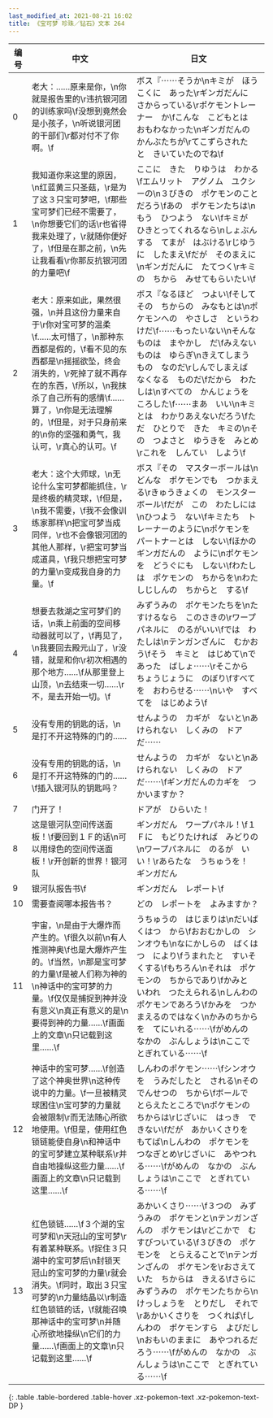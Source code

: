 ```yaml
---
last_modified_at: 2021-08-21 16:02
title: 《宝可梦 珍珠／钻石》文本 264
---
```

| 编号 | 中文 | 日文 |
| ---- | ---- | ---- |
| 0 | 老大：……原来是你，\n你就是报告里的\r违抗银河团的训练家吗\f没想到竟然会是小孩子，\n听说银河团的干部们\r都对付不了你啊。\f | ボス『⋯⋯そうか\nキミが　ほうこくに　あった\rギンガだんに　さからっている\rポケモントレーナー　か\fこんな　こどもとは　おもわなかった\nギンガだんの　かんぶたちが\rてこずらされた　と　きいていたのでね\f |
| 1 | 我知道你来这里的原因，\n红蓝黄三只圣菇，\r是为了这３只宝可梦吧，\f那些宝可梦们已经不需要了，\n你想要它们的话\r也省得我来处理了，\r就随你便好了，\f但是在那之前，\n先让我看看\r你那反抗银河团的力量吧\f | ここに　きた　りゆうは　わかる\fエムリット　アグノム　ユクシーの\n３びきの　ポケモンのこと　だろう\fあの　ポケモンたちは\nもう　ひつよう　ない\fキミが　ひきとってくれるなら\nしょぶんする　てまが　はぶける\rじゆうに　したまえ\fだが　そのまえに\nギンガだんに　たてつく\rキミの　ちから　みせてもらいたい\f |
| 2 | 老大：原来如此，果然很强，\n并且这份力量来自于\r你对宝可梦的温柔\f……太可惜了，\n那种东西都是假的，\f看不见的东西都是\n摇摇欲坠，终会消失的，\r死掉了就不再存在的东西，\f所以，\n我抹杀了自己所有的感情\f……算了，\n你是无法理解的，\f但是，对于只身前来的\n你的坚强和勇气，我认可，\r真心的认可。\f | ボス『なるほど　つよい\fそして　その　ちからの　みなもとは\nポケモンへの　やさしさ　というわけだ\f⋯⋯もったいない\nそんなものは　まやかし　だ\fみえない　ものは　ゆらぎ\nきえてしまう　もの　なのだ\rしんでしまえば　なくなる　ものだ\fだから　わたしは\nすべての　かんじょうを　ころした\f⋯⋯まあ　いい\nキミとは　わかりあえないだろう\fただ　ひとりで　きた　キミの\nその　つよさと　ゆうきを　みとめ\rこれを　しんてい　しよう\f　 |
| 3 | 老大：这个大师球，\n无论什么宝可梦都能抓住，\r是终极的精灵球，\f但是，\n我不需要，\f我不会像训练家那样\n把宝可梦当成同伴，\r也不会像银河团的其他人那样，\r把宝可梦当成道具，\f我只想把宝可梦的力量\n变成我自身的力量。\f | ボス『その　マスターボールは\nどんな　ポケモンでも　つかまえる\rきゅうきょくの　モンスターボール\fだが　この　わたしには\nひつよう　ない\fキミたち　トレーナーのように\nポケモンを　パートナーとは　しない\fほかの　ギンガだんの　ように\nポケモンを　どうぐにも　しない\fわたしは　ポケモンの　ちからを\nわたしじしんの　ちからと　する\f |
| 4 | 想要去救湖之宝可梦们的话，\n乘上前面的空间移动器就可以了，\f再见了，\n我要回去殿元山了，\r没错，就是和你\r初次相遇的那个地方……\f从那里登上山顶，\n去结束一切……\r不，是去开始一切。\f | みずうみの　ポケモンたちを\nたすけるなら　このさきの\rワープパネルに　のるがいい\fでは　わたしは\nテンガンざんに　むかおう\fそう　キミと　はじめて\nであった　ばしょ⋯⋯\rそこから　ちょうじょうに　のぼり\fすべてを　おわらせる⋯⋯\nいや　すべてを　はじめよう\f |
| 5 | 没有专用的钥匙的话，\n是打不开这特殊的门的…… | せんようの　カギが　ないと\nあけられない　しくみの　ドアだ⋯⋯ |
| 6 | 没有专用的钥匙的话，\n是打不开这特殊的门的……\f插入银河队的钥匙吗？ | せんようの　カギが　ないと\nあけられない　しくみの　ドアだ⋯⋯\fギンガだんのカギを　つかいますか？ |
| 7 | 门开了！ | ドアが　ひらいた！ |
| 8 | 这是银河队空间传送面板！\f要回到１Ｆ的话\n可以用绿色的空间传送面板！\r开创新的世界！银河队 | ギンガだん　ワープパネル！\f１Ｆに　もどりたければ　みどりの\nワープパネルに　のるが　いい！\rあらたな　うちゅうを！　ギンガだん |
| 9 | 银河队报告书\f | ギンガだん　レポート\f |
| 10 | 需要查阅哪本报告书？ | どの　レポートを　よみますか？ |
| 11 | 宇宙，\n是由于大爆炸而产生的。\f很久以前\n有人推测神奥\f也是大爆炸产生的。\f当然，\n那是宝可梦的力量\f是被人们称为神的\n神话中的宝可梦的力量。\f仅仅是捕捉到神并没有意义\n真正有意义的是\n要得到神的力量……\f画面上的文章\n只记载到这里……\f | うちゅうの　はじまりは\nだいばくはつ　から\fおおむかしの　シンオウも\nなにかしらの　ばくはつ　により\fうまれたと　すいそくする\fもちろん\nそれは　ポケモンの　ちからであり\fかみと　いわれ　つたえられる\nしんわの　ポケモンであろう\fかみを　つかまえるのではなく\nかみのちからを　てにいれる⋯⋯\fがめんの　なかの　ぶんしょうは\nここで　とぎれている⋯⋯\f |
| 12 | 神话中的宝可梦……\f创造了这个神奥世界\n这种传说中的力量。\f一旦被精灵球困住\n宝可梦的力量就会被限制\r而无法随心所欲地使用。\f但是，使用红色锁链能使自身\n和神话中的宝可梦建立某种联系\r并自由地操纵这些力量……\f画面上的文章\n只记载到这里……\f | しんわのポケモン⋯⋯\fシンオウを　うみだしたと　される\nその　でんせつの　ちから\fボールで　とらえたところで\nポケモンの　ちからは\rじざいに　はっき　できない\fだが　あかいくさりを　もてば\nしんわの　ポケモンを　つなぎとめ\rじざいに　あやつれる⋯⋯\fがめんの　なかの　ぶんしょうは\nここで　とぎれている⋯⋯\f |
| 13 | 红色锁链……\f３个湖的宝可梦和\n天冠山的宝可梦\r有着某种联系。\f捉住３只湖中的宝可梦后\n封锁天冠山的宝可梦的力量\r就会消失。\f同时，取出３只宝可梦的\n力量结晶以\r制造红色锁链的话，\f就能召唤那神话中的宝可梦\n并随心所欲地操纵\n它们的力量……\f画面上的文章\n只记载到这里……\f | あかいくさり⋯⋯\f３つの　みずうみの　ポケモンと\nテンガンざんの　ポケモンは\rどこかで　むすびついている\f３びきの　ポケモンを　とらえることで\nテンガンざんの　ポケモンを\rおさえていた　ちからは　きえる\fさらに　みずうみの　ポケモンたちから\nけっしょうを　とりだし　それで\rあかいくさりを　つくれば\fしんわの　ポケモンすら　よびだし\nおもいのままに　あやつれるだろう⋯⋯\fがめんの　なかの　ぶんしょうは\nここで　とぎれている⋯⋯\f |
{: .table .table-bordered .table-hover .xz-pokemon-text .xz-pokemon-text-DP }